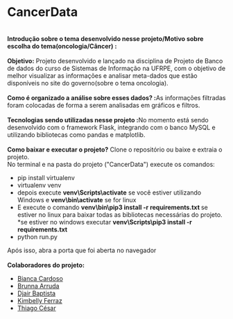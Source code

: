 # CancerData
<br>
<strong>Introdução sobre o tema desenvolvido nesse projeto/Motivo sobre escolha do tema(oncologia/Câncer) :</strong> 
<br/>
<br/>
<strong>Objetivo:</strong>
Projeto desenvolvido e lançado na disciplina de Projeto de Banco de dados do curso de Sistemas de Informação na UFRPE, com o objetivo de melhor visualizar as informações
e analisar meta-dados que estão disponíveis no site do governo(sobre o tema oncologia). 
<br/>
<br/>
<strong>Como é organizado a análise sobre esses dados? :</strong>As informações filtradas foram colocadas de forma a serem analisadas em gráficos e filtros.
<br/>
<br/>
<strong>Tecnologias sendo utilizadas nesse projeto :</strong>No momento está sendo desenvolvido com o framework Flask, integrando com o banco MySQL e utilizando bibliotecas como pandas e matplotlib.
<br/>
<br/>
<strong>Como baixar e executar o projeto?</strong>
Clone o repositório ou baixe e extraia o projeto.
<br/>
No terminal e na pasta do projeto ("CancerData") execute os comandos: 
<ul>
  <li>pip install virtualenv </li>
  <li>virtualenv venv</li>
  <li>depois execute <strong>venv\Scripts\activate</strong> se você estiver utilizando Windows e <strong>venv\bin\activate</strong> se for linux </li>
  <li>E execute o comando <strong>venv\bin\pip3 install -r requirements.txt </strong> se estiver no linux para baixar todas as bibliotecas necessárias do projeto. *se estiver no windows executar <strong>venv\Scripts\pip3 install -r requirements.txt</strong></li>
  <li>python run.py</li>
</ul>
Após isso, abra a porta que foi aberta no navegador
<br/>
<br/>
<strong>Colaboradores do projeto:</strong>
<ul>
  <li><a href="https://github.com/biigue">Bianca Cardoso</a></li>
  <li><a href="">Brunna Arruda</a></li>
  <li><a href="">Djair Baptista</a></li>
  <li><a href="https://github.com/kimbellyf">Kimbelly Ferraz</a></li>
  <li><a href="">Thiago César</a></li>
</ul>
